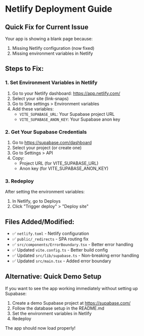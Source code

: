 # Netlify Deployment Guide

## Quick Fix for Current Issue

Your app is showing a blank page because:
1. Missing Netlify configuration (now fixed)
2. Missing environment variables in Netlify

## Steps to Fix:

### 1. Set Environment Variables in Netlify

1. Go to your Netlify dashboard: https://app.netlify.com/
2. Select your site (link-snaps)
3. Go to Site settings > Environment variables
4. Add these variables:
   - `VITE_SUPABASE_URL`: Your Supabase project URL
   - `VITE_SUPABASE_ANON_KEY`: Your Supabase anon key

### 2. Get Your Supabase Credentials

1. Go to https://supabase.com/dashboard
2. Select your project (or create one)
3. Go to Settings > API
4. Copy:
   - Project URL (for VITE_SUPABASE_URL)
   - Anon key (for VITE_SUPABASE_ANON_KEY)

### 3. Redeploy

After setting the environment variables:
1. In Netlify, go to Deploys
2. Click "Trigger deploy" > "Deploy site"

## Files Added/Modified:

- ✅ `netlify.toml` - Netlify configuration
- ✅ `public/_redirects` - SPA routing fix
- ✅ `src/components/ErrorBoundary.tsx` - Better error handling
- ✅ Updated `vite.config.ts` - Better build config
- ✅ Updated `src/lib/supabase.ts` - Non-breaking error handling
- ✅ Updated `src/main.tsx` - Added error boundary

## Alternative: Quick Demo Setup

If you want to see the app working immediately without setting up Supabase:

1. Create a demo Supabase project at https://supabase.com/
2. Follow the database setup in the README.md
3. Set the environment variables in Netlify
4. Redeploy

The app should now load properly!
